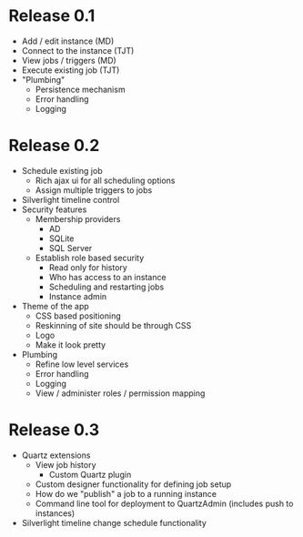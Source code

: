# Release 0.1 #
  * Add / edit instance (MD)
  * Connect to the instance (TJT)
  * View jobs / triggers (MD)
  * Execute existing job (TJT)
  * "Plumbing"
    * Persistence mechanism
    * Error handling
    * Logging


# Release 0.2 #
  * Schedule existing job
    * Rich ajax ui for all scheduling options
    * Assign multiple triggers to jobs
  * Silverlight timeline control
  * Security features
    * Membership providers
      * AD
      * SQLite
      * SQL Server
    * Establish role based security
      * Read only for history
      * Who has access to an instance
      * Scheduling and restarting jobs
      * Instance admin
  * Theme of the app
    * CSS based positioning
    * Reskinning of site should be through CSS
    * Logo
    * Make it look pretty
  * Plumbing
    * Refine low level services
    * Error handling
    * Logging
    * View / administer roles / permission mapping

# Release 0.3 #
  * Quartz extensions
    * View job history
      * Custom Quartz plugin
    * Custom designer functionality for defining job setup
    * How do we "publish" a job to a running instance
    * Command line tool for deployment to QuartzAdmin (includes push to instances)
  * Silverlight timeline change schedule functionality